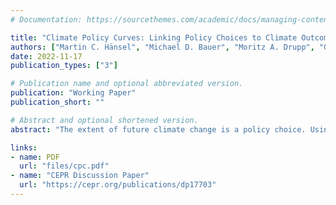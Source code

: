 ```yaml
---
# Documentation: https://sourcethemes.com/academic/docs/managing-content/

title: "Climate Policy Curves: Linking Policy Choices to Climate Outcomes"
authors: ["Martin C. Hänsel", "Michael D. Bauer", "Moritz A. Drupp", "Gernot Wagner", "Glenn D. Rudebusch"]
date: 2022-11-17
publication_types: ["3"]

# Publication name and optional abbreviated version.
publication: "Working Paper"
publication_short: ""

# Abstract and optional shortened version.
abstract: "The extent of future climate change is a policy choice. Using an integrated climate-economy assessment model, we estimate climate policy curves (CPCs) that link the price of carbon dioxide (CO2) to subsequent global temperatures. The resulting downward sloping CPCs quantify the inverse relationship between carbon prices and future temperatures and illustrate how climate policy choices determine climate outcomes. Our analysis can account for a variety of climate policies---for example, carbon or fuel taxes, emissions trading programs, green subsidies, and energy-efficiency regulations---all of which can be summarized by means of an effective CO2 price. Importantly, we also examine CPC uncertainty, for example, by perturbing the model's equilibrium climate sensitivity to trace out the temperature range associated with a given CO2 price. Finally, based on the latest Intergovernmental Panel on Climate Change (IPCC) integrated-assessment model scenarios, we estimate an implicit CPC, which provides a high-level IPCC summary of the climate policy actions required to achieve global climate targets."

links:
- name: PDF
  url: "files/cpc.pdf"
- name: "CEPR Discussion Paper"
  url: "https://cepr.org/publications/dp17703"
---
```

